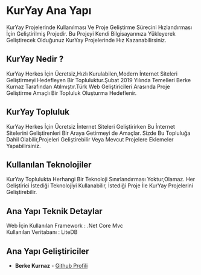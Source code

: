 # KurYay Ana Yapı
KurYay Projelerinde Kullanılması Ve Proje Geliştirme Sürecini Hızlandırması İçin Geliştirilmiş Projedir. Bu Projeyi Kendi Bilgisayarınıza Yükleyerek Geliştirecek Olduğunuz KurYay Projelerinde Hız Kazanabilirsiniz.
</br>

## KurYay Nedir ?
KurYay Herkes İçin Ücretsiz,Hızlı Kurulabilen,Modern İnternet Siteleri Geliştirmeyi Hedefleyen Bir Topluluktur.Şubat 2019 Yılında Temelleri Berke Kurnaz Tarafından Atılmıştır.Türk Web Geliştiricileri Arasında Proje Geliştirme Amaçlı Bir Topluluk Oluşturma Hedeflenir.</br>

## KurYay Topluluk
KurYay Herkes İçin Ücretsiz İnternet Siteleri Geliştirirken Bu İnternet Sitelerini Geliştirenleri Bir Araya Getirmeyi de Amaçlar. Sizde Bu Topluluğa Dahil Olabilir,Projeleri Geliştirebilir Veya Mevcut Projelere Eklemeler Yapabilirsiniz. </br>

## Kullanılan Teknolojiler
KurYay Toplulukta Herhangi Bir Teknoloji Sınırlandırması Yoktur,Olamaz. Her Geliştirici İstediği Teknolojiyi Kullanabilir, İstediği Proje İle KurYay Projelerini Geliştirebilir. </br>

## Ana Yapı Teknik Detaylar
Web İçin Kullanılan Framework : .Net Core Mvc </br>
Kullanılan Veritabanı : LiteDB </br>

## Ana Yapı Geliştiriciler
* **Berke Kurnaz** - [Github Profili](https://github.com/berkekurnaz)</br>  	

